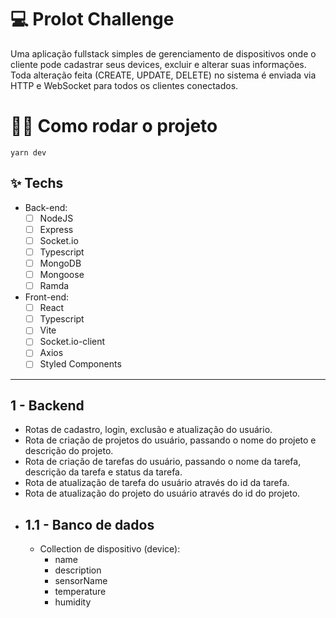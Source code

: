 # 💻 ProIot Challenge
Uma aplicação fullstack simples de gerenciamento de dispositivos onde o cliente pode cadastrar seus devices, excluir e alterar suas informações. Toda alteração feita (CREATE, UPDATE, DELETE) no sistema é enviada via HTTP e WebSocket para todos os clientes conectados.

# 🤹‍♀️ Como rodar o projeto
`yarn dev`

## ✨ Techs
  * Back-end:
    -  [ ] NodeJS
    -  [ ] Express
    -  [ ] Socket.io
    -  [ ] Typescript
    -  [ ] MongoDB
    -  [ ] Mongoose
    -  [ ] Ramda
  * Front-end:
    -  [ ] React
    -  [ ] Typescript
    -  [ ] Vite
    -  [ ] Socket.io-client
    -  [ ] Axios
    -  [ ] Styled Components
    
<hr />

## 1 - Backend
- Rotas de cadastro, login, exclusão e atualização do usuário.
- Rota de criação de projetos do usuário, passando o nome do projeto e descrição do projeto.
- Rota de criação de tarefas do usuário, passando o nome da tarefa, descrição da tarefa e status da tarefa.
- Rota de atualização de tarefa do usuário através do id da tarefa.
- Rota de atualização do projeto do usuário através do id do projeto.
- 
    ## 1.1 - Banco de dados
    - Collection de dispositivo (device):
        - name
        - description
        - sensorName
        - temperature
        - humidity
    
     
    
